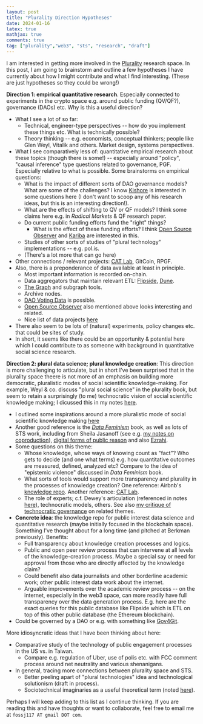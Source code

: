 ```yaml
---
layout: post
title: "Plurality Direction Hypotheses"
date: 2024-01-16
latex: true
mathjax: true
comments: true
tag: ["plurality","web3", "sts", "research", "draft"]
---
```


I am interested in getting more involved in the [Plurality](https://www.plurality.institute/) research space. In this post, I am going to brainstorm and outline a few hypotheses I have currently about how I might contribute and what I find interesting. (These are just hypotheses so they could be wrong!)

**Direction 1: empirical quantitative research**. Especially connected to experiments in the crypto space e.g. around public funding (QV/QF?), governance (DAOs) etc. Why is this a useful direction? 
* What I see a lot of so far: 
    * Technical, engineer-type perspectives -- how do you implement these things etc. What is technically possible? 
    * Theory thinking -- e.g. economists, conceptual thinkers; people like Glen Weyl, Vitalik and others. Market design, systems perspectives. 
* What I see comparatively less of: quantitative empirical research about these topics (though there is some!) -- especially around "policy", "causal inference" type questions related to governance, PGF. Especially relative to what is possible. Some brainstorms on empirical questions: 
    * What is the impact of different sorts of DAO governance models? What are some of the challenges? I know [Kishore](https://kishorevasan.github.io/) is interested in some questions here (I don't want to scoop any of his research ideas, but this is an interesting direction!). 
    * What are the effects of shifting to QV or QF models? I think some claims here e.g. in *Radical Markets* & QF research paper. 
    * Do current public funding efforts fund the "right" things? 
        * What is the effect of these funding efforts? I think [Open Source Observer](https://www.opensource.observer/) and [Kariba](https://www.karibalabs.co/) are interested in this.
    * Studies of other sorts of studies of "plural technology" implementations -- e.g. pol.is.
    * (There's a lot more that can go here)
* Other connections / relevant projects: [CAT Lab](https://citizensandtech.org/about-cat-lab/), GitCoin, RPGF. 
* Also, there is a preponderance of data available at least in principle.
    * Most important information is recorded on-chain. 
    * Data aggregators that maintain relevant ETL: [Flipside](https://flipsidecrypto.xyz/), [Dune](https://dune.com/). 
    * [The Graph](https://thegraph.com/) and subgraph tools. 
    * Archive nodes.
    * [DAO Voting Data](https://github.com/kishorevasan/voting_games) is possible. 
    * [Open Source Observer](https://www.opensource.observer/) also mentioned above looks interesting and related. 
    * Nice list of data projects [here](https://www.primodata.org/blockchain-data)
* There also seem to be lots of (natural) experiments, policy changes etc. that could be sites of study. 
* In short, it seems like there could be an opportunity & potential here which I could contribute to as someone with background in quantitative social science research. 

**Direction 2: plural data science; plural knowledge creation**: This direction is more challenging to articulate, but in short I've been surprised that in the plurality space theere is not more of an emphasis on building  more democratic, pluralistic modes of social scientific knowledge-making. For example, Weyl & co. discuss "plural social science" in the plurality book, but seem to retain a surprisingly (to me) technocratic vision of social scientific knowledge making; I dicussed this in my notes [here](https://jeffreyfossett.com/2023/12/27/notes-on-plurality-book.html#section-3). 
* I outlined some inspirations around a more pluralistic mode of social scientific knowledge making [here](https://jeffreyfossett.com/2023/10/25/brainstorm-on-plurality-and-quant-social-science.html)
* Another good reference is the [*Data Feminism*](https://data-feminism.mitpress.mit.edu/) book, as well as lots of STS work, including from Sheila Jasanoff (see e.g. [my notes on coproduction](https://jeffreyfossett.com/2021/09/21/notes-on-coproduction.html)), [digital forms of public reason](https://jeffreyfossett.com/2020/02/20/sts-public-reason.html) and also [Ezrahi](https://www.amazon.com/Descent-Icarus-Transformation-Contemporary-Democracy/dp/067419828X). 
* Some questions on this theme: 
    * Whose knowledge, whose ways of knowing count as "fact"? Who gets to decide (and one what terms) e.g. how quantitative outcomes are measured, defined, analyzed etc? Compare to the idea of "epistemic violence" discussed in *Data Feminism* book. 
    * What sorts of tools would support more transparency and plurality in the processes of knowledge creation? One reference: Airbnb's [knowledge repo](https://medium.com/airbnb-engineering/scaling-knowledge-at-airbnb-875d73eff091). Another reference: [CAT Lab](https://citizensandtech.org/about-cat-lab/). 
    * The role of experts; c.f. Dewey's articulation (referenced in notes [here](https://jeffreyfossett.com/2023/12/27/notes-on-plurality-book.html#section-4)), technocratic models, others. See also [my critique of technocratic governance](https://jeffreyfossett.com/2021/04/21/technocratic-assumptions.html) on related themes. 
* **Concrete idea**: the knowledge repo for public interest data science and quantitative research (maybe initially focused in the blockchain space). Something I've thought about for a long time (and pitched at Berkman previously). Benefits: 
    * Full transparency about knowledge creation processes and logics. 
    * Public and open peer review process that can intervene at all levels of the knowledge-creation process. Maybe a special say or need for approval from those who are directly affected by the knowledge claim?
    * Could benefit also data journalists and other borderline academic work; other public interest data work about the internet. 
    * Arguable improvements over the academic review process -- on the internet, especially in the web3 space, can more readily have full transparency over the data generation process. E.g. here are the exact queries for this public database like Flipside which is ETL on top of this other public database (the Ethereum blockchain). 
* Could be governed by a DAO or e.g. with something like [Gov4Git](https://github.com/gov4git/gov4git).

More idiosyncratic ideas that I have been thinking about here: 

* Comparative study of the technology of public engagement processes in the US vs. in Taiwan. 
    * Compare e.g. regulation of Uber, use of polis etc. with FCC comment process around net neutrality and various shenanigans. 
* In general, tracing more connections between plurality space and STS. 
    * Better peeling apart of "plural technologies" idea and technological solutionism (draft in process). 
    * Sociotechnical imaginaries as a useful theoretical term (noted [here](https://jeffreyfossett.com/2023/12/27/notes-on-plurality-book.html#section-1)). 

Perhaps I will keep adding to this list as I continue thinking. If you are reading this and have thoughts or want to collaborate, feel free to email me at `fossj117 AT gmail DOT com`. 
